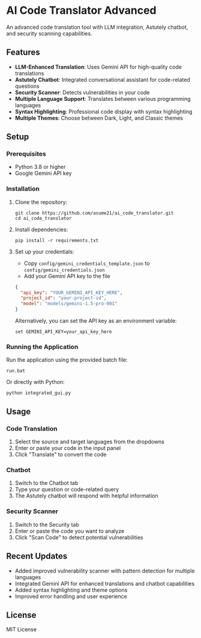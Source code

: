 # AI Code Translator Advanced

An advanced code translation tool with LLM integration, Astutely chatbot, and security scanning capabilities.

## Features

- **LLM-Enhanced Translation**: Uses Gemini API for high-quality code translations
- **Astutely Chatbot**: Integrated conversational assistant for code-related questions
- **Security Scanner**: Detects vulnerabilities in your code
- **Multiple Language Support**: Translates between various programming languages
- **Syntax Highlighting**: Professional code display with syntax highlighting
- **Multiple Themes**: Choose between Dark, Light, and Classic themes

## Setup

### Prerequisites

- Python 3.8 or higher
- Google Gemini API key

### Installation

1. Clone the repository:
   ```
   git clone https://github.com/asume21/ai_code_translator.git
   cd ai_code_translator
   ```

2. Install dependencies:
   ```
   pip install -r requirements.txt
   ```

3. Set up your credentials:
   - Copy `config/gemini_credentials_template.json` to `config/gemini_credentials.json`
   - Add your Gemini API key to the file
   ```json
   {
     "api_key": "YOUR_GEMINI_API_KEY_HERE",
     "project_id": "your-project-id",
     "model": "models/gemini-1.5-pro-001"
   }
   ```

   Alternatively, you can set the API key as an environment variable:
   ```
   set GEMINI_API_KEY=your_api_key_here
   ```

### Running the Application

Run the application using the provided batch file:
```
run.bat
```

Or directly with Python:
```
python integrated_gui.py
```

## Usage

### Code Translation

1. Select the source and target languages from the dropdowns
2. Enter or paste your code in the input panel
3. Click "Translate" to convert the code

### Chatbot

1. Switch to the Chatbot tab
2. Type your question or code-related query
3. The Astutely chatbot will respond with helpful information

### Security Scanner

1. Switch to the Security tab
2. Enter or paste the code you want to analyze
3. Click "Scan Code" to detect potential vulnerabilities

## Recent Updates

- Added improved vulnerability scanner with pattern detection for multiple languages
- Integrated Gemini API for enhanced translations and chatbot capabilities
- Added syntax highlighting and theme options
- Improved error handling and user experience

## License

MIT License
